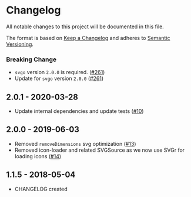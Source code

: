 # Changelog

All notable changes to this project will be documented in this file.

The format is based on [Keep a Changelog](http://keepachangelog.com/en/1.0.0/)
and adheres to [Semantic Versioning](http://semver.org/spec/v2.0.0.html).

<!-- ## Unreleased -->

### Breaking Change

- `svgo` version `2.0.0` is required. ([#261](https://github.com/Shopify/web-configs/pull/261))
- Update for `svgo` version `2.0.0` ([#261](https://github.com/Shopify/web-configs/pull/261))

## 2.0.1 - 2020-03-28

- Update internal dependencies and update tests ([#10](https://github.com/Shopify/images/pull/10))

## 2.0.0 - 2019-06-03

- Removed `removeDimensions` svg optimization ([#13](https://github.com/Shopify/images/pull/13))
- Removed icon-loader and related SVGSource as we now use SVGr for loading icons ([#14](https://github.com/Shopify/images/pull/14))

## 1.1.5 - 2018-05-04

- CHANGELOG created
